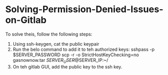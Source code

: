 # Solving-Permission-Denied-Issues-on-Gitlab
To solve theis, follow the following steps:
1. Using ssh-keygen, cat the public keypair
2. Run the belo command to add it to teh authorized keys:
sshpass -p $SERVER_PASSWORD scp -r -o StrictHostKeyChecking=no gasnownow.tar $SERVER_USER@$SERVER_IP:~/
3. On teh gitlab GUI, add the public key to the ssh key.
